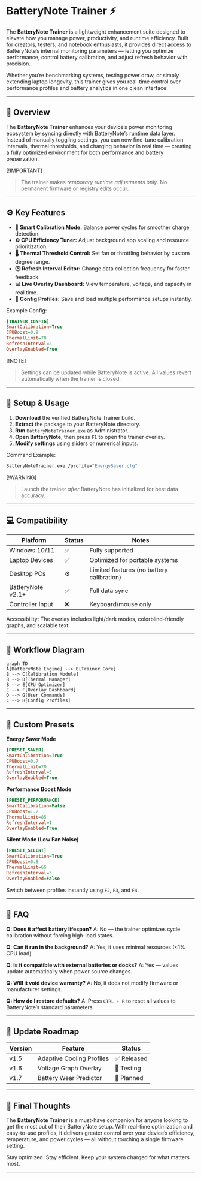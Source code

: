 # BatteryNote Trainer ⚡

The **BatteryNote Trainer** is a lightweight enhancement suite designed to elevate how you manage power, productivity, and runtime efficiency. Built for creators, testers, and notebook enthusiasts, it provides direct access to BatteryNote’s internal monitoring parameters — letting you optimize performance, control battery calibration, and adjust refresh behavior with precision.

Whether you’re benchmarking systems, testing power draw, or simply extending laptop longevity, this trainer gives you real-time control over performance profiles and battery analytics in one clean interface.

---

## 🧭 Overview

The **BatteryNote Trainer** enhances your device’s power monitoring ecosystem by syncing directly with BatteryNote’s runtime data layer. Instead of manually toggling settings, you can now fine-tune calibration intervals, thermal thresholds, and charging behavior in real time — creating a fully optimized environment for both performance and battery preservation.

[!IMPORTANT]

> The trainer makes *temporary runtime adjustments only*. No permanent firmware or registry edits occur.

---

## ⚙️ Key Features

* **🔋 Smart Calibration Mode:** Balance power cycles for smoother charge detection.
* **⚙️ CPU Efficiency Tuner:** Adjust background app scaling and resource prioritization.
* **🌡 Thermal Threshold Control:** Set fan or throttling behavior by custom degree range.
* **🕒 Refresh Interval Editor:** Change data collection frequency for faster feedback.
* **📊 Live Overlay Dashboard:** View temperature, voltage, and capacity in real time.
* **💾 Config Profiles:** Save and load multiple performance setups instantly.

Example Config:

```ini
[TRAINER_CONFIG]
SmartCalibration=True
CPUBoost=0.9
ThermalLimit=78
RefreshInterval=2
OverlayEnabled=True
```

[!NOTE]

> Settings can be updated while BatteryNote is active. All values revert automatically when the trainer is closed.

---

## 🧰 Setup & Usage

1. **Download** the verified BatteryNote Trainer build.
2. **Extract** the package to your BatteryNote directory.
3. **Run** `BatteryNoteTrainer.exe` as Administrator.
4. **Open BatteryNote**, then press `F1` to open the trainer overlay.
5. **Modify settings** using sliders or numerical inputs.

Command Example:

```bash
BatteryNoteTrainer.exe /profile="EnergySaver.cfg"
```

[!WARNING]

> Launch the trainer *after* BatteryNote has initialized for best data accuracy.

---

## 💻 Compatibility

| Platform          | Status | Notes                                     |
| ----------------- | ------ | ----------------------------------------- |
| Windows 10/11     | ✅      | Fully supported                           |
| Laptop Devices    | ✅      | Optimized for portable systems            |
| Desktop PCs       | ⚙️     | Limited features (no battery calibration) |
| BatteryNote v2.1+ | ✅      | Full data sync                            |
| Controller Input  | ❌      | Keyboard/mouse only                       |

Accessibility: The overlay includes light/dark modes, colorblind-friendly graphs, and scalable text.

---

## 🧩 Workflow Diagram

```mermaid
graph TD
A[BatteryNote Engine] --> B[Trainer Core]
B --> C[Calibration Module]
B --> D[Thermal Manager]
B --> E[CPU Optimizer]
E --> F[Overlay Dashboard]
D --> G[User Commands]
C --> H[Config Profiles]
```

---

## 🧠 Custom Presets

**Energy Saver Mode**

```ini
[PRESET_SAVER]
SmartCalibration=True
CPUBoost=0.7
ThermalLimit=70
RefreshInterval=5
OverlayEnabled=True
```

**Performance Boost Mode**

```ini
[PRESET_PERFORMANCE]
SmartCalibration=False
CPUBoost=1.2
ThermalLimit=85
RefreshInterval=1
OverlayEnabled=True
```

**Silent Mode (Low Fan Noise)**

```ini
[PRESET_SILENT]
SmartCalibration=True
CPUBoost=0.8
ThermalLimit=65
RefreshInterval=3
OverlayEnabled=False
```

Switch between profiles instantly using `F2`, `F3`, and `F4`.

---

## 💬 FAQ

**Q: Does it affect battery lifespan?**
A: No — the trainer optimizes cycle calibration without forcing high-load states.

**Q: Can it run in the background?**
A: Yes, it uses minimal resources (<1% CPU load).

**Q: Is it compatible with external batteries or docks?**
A: Yes — values update automatically when power source changes.

**Q: Will it void device warranty?**
A: No, it does not modify firmware or manufacturer settings.

**Q: How do I restore defaults?**
A: Press `CTRL + R` to reset all values to BatteryNote’s standard parameters.

---

## 🚀 Update Roadmap

| Version | Feature                   | Status     |
| ------- | ------------------------- | ---------- |
| v1.5    | Adaptive Cooling Profiles | ✅ Released |
| v1.6    | Voltage Graph Overlay     | 🚧 Testing |
| v1.7    | Battery Wear Predictor    | 🧩 Planned |

---

## 🏁 Final Thoughts

The **BatteryNote Trainer** is a must-have companion for anyone looking to get the most out of their BatteryNote setup. With real-time optimization and easy-to-use profiles, it delivers greater control over your device’s efficiency, temperature, and power cycles — all without touching a single firmware setting.

Stay optimized. Stay efficient. Keep your system charged for what matters most.

---

